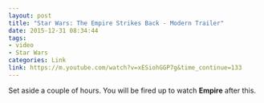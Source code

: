 ```yaml
---
layout: post
title: "Star Wars: The Empire Strikes Back - Modern Trailer"
date: 2015-12-31 08:34:44
tags:
- video
- Star Wars
categories: Link
link: https://m.youtube.com/watch?v=xESiohGGP7g&time_continue=133
---
```


Set aside a couple of hours. You will be fired up to watch **Empire** after this.